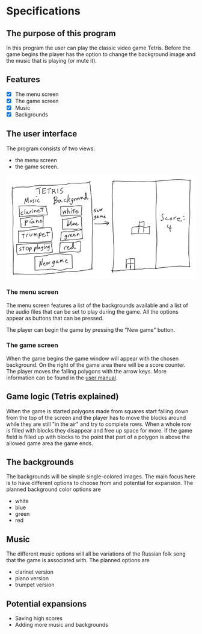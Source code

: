 # Specifications

## The purpose of this program
In this program the user can play the classic video game Tetris. Before the game begins the player has the option to change the background image and the music that is playing (or mute it).

## Features
* [x] The menu screen
* [x] The game screen
* [x] Music
* [x] Backgrounds

## The user interface
The program consists of two views:
* the menu screen
* the game screen.

![model](https://github.com/H4m5t3r/ot-harjoitustyo/blob/master/dokumentaatio/kuvat/interface.png)

### The menu screen
The menu screen features a list of the backgrounds available and a list of the audio files that can be set to play during the game. All the options appear as buttons that can be pressed.

The player can begin the game by pressing the "New game" button.

### The game screen
When the game begins the game window will appear with the chosen background. On the right of the game area there will be a score counter. The player moves the falling polygons with the arrow keys. More information can be found in the [user manual](https://github.com/H4m5t3r/ot-harjoitustyo/blob/master/dokumentaatio/User%20manual.md#the-game).

## Game logic (Tetris explained)
When the game is started polygons made from squares start falling down from the top of the screen and the player has to move the blocks around while they are still "in the air" and try to complete rows. When a whole row is filled with blocks they disappear and free up space for more. If the game field is filled up with blocks to the point that part of a polygon is above the allowed game area the game ends.

## The backgrounds
The backgrounds will be simple single-colored images. The main focus here is to have different options to choose from and potential for expansion. The planned background color options are
* white
* blue
* green
* red

## Music
The different music options will all be variations of the Russian folk song that the game is associated with. The planned options are
* clarinet version
* piano version
* trumpet version

## Potential expansions
* Saving high scores
* Adding more music and backgrounds